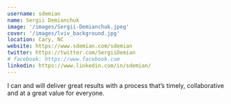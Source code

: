```yaml
---
username: sdemian
name: Sergii Demianchuk
image: '/images/Sergii-Demianchuk.jpeg'
cover: '/images/lviv_background.jpg'
location: Cary, NC
website: https://www.sdemian.com/sdemian
twitter: https://twitter.com/SergiiDemian
# facebook: https://www.facebook.com
linkedin: https://www.linkedin.com/in/sdemian/
---
```

I can and will deliver great results with a process that’s timely, collaborative and at a great value for everyone.